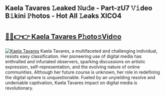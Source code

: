 ## Kaela Tavares 𝙻eaked 𝙽u𝚍e - Part-zU7 𝚅𝚒deo B𝚒kini 𝙿hotos - Hot All 𝙻eaks XlCO4

# <h2><a href="http://ld1o9io.urlbe.top/?page=Kaela+Tavares">🔗🔗👉👉 Kaela Tavares P𝚑oto𝚜Vid𝚎o</a></h2>

[![Kaela Tavares](https://i.imgur.com/eBuTRDB.gif)](http://ld1o9io.urlbe.top/?page=Kaela+Tavares)
Kaela Tavares, a multifaceted and challenging individual, resists easy classification. Her pioneering use of digital media has enthralled and infuriated observers, sparking discussions on artistic expression, self-representation, and the evolving nature of online communities. Although her future course is unknown, her role in redefining the digital sphere is unquestionable. Fueled by an unyielding resolve and undeniable captivation, Kaela Tavares impact on digital media is revolutionary.
